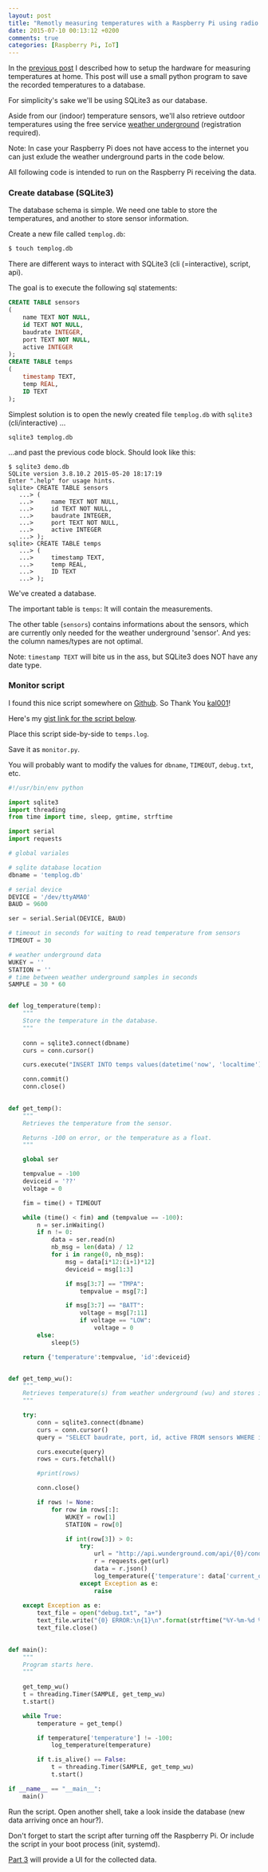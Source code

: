```yaml
---
layout: post
title: "Remotly measuring temperatures with a Raspberry Pi using radio frequency modules from Ciseco (Part 2: Software)"
date: 2015-07-10 00:13:12 +0200
comments: true
categories: [Raspberry Pi, IoT]
---
```

In the [previous post](/blog/2015/07/10/remotly-measuring-temperatures-with-a-raspberry-pi-using-radio-frequency-modules-from-ciseco-part-1-hardware/) I described how to setup the hardware for measuring temperatures at home.
This post will use a small python program to save the recorded temperatures to a database.

For simplicity's sake we'll be using SQLite3 as our database.

Aside from our (indoor) temperature sensors, we'll also retrieve outdoor temperatures using the free service [weather underground](http://www.wunderground.com/) (registration required).

Note: In case your Raspberry Pi does not have access to the internet you can just exlude the weather underground parts in the code below.

All following code is intended to run on the Raspberry Pi receiving the data.

### Create database (SQLite3)

The database schema is simple. We need one table to store the temperatures, and another to store sensor information.

Create a new file called `templog.db`:

``` sh
$ touch templog.db
```

There are different ways to interact with SQLite3 (cli (=interactive), script, api).

The goal is to execute the following sql statements:

``` sql
CREATE TABLE sensors
(
    name TEXT NOT NULL,
    id TEXT NOT NULL,
    baudrate INTEGER,
    port TEXT NOT NULL,
    active INTEGER
);
CREATE TABLE temps
(
    timestamp TEXT,
    temp REAL,
    ID TEXT
);
```
Simplest solution is to open the newly created file `templog.db` with `sqlite3` (cli/interactive) ...

```
sqlite3 templog.db
```
...and past the previous code block. Should look like this:

```
$ sqlite3 demo.db 
SQLite version 3.8.10.2 2015-05-20 18:17:19
Enter ".help" for usage hints.
sqlite> CREATE TABLE sensors
   ...> (
   ...>     name TEXT NOT NULL,
   ...>     id TEXT NOT NULL,
   ...>     baudrate INTEGER,
   ...>     port TEXT NOT NULL,
   ...>     active INTEGER
   ...> );
sqlite> CREATE TABLE temps
   ...> (
   ...>     timestamp TEXT,
   ...>     temp REAL,
   ...>     ID TEXT
   ...> );
```

We've created a database.

The important table is `temps`: It will contain the measurements.

The other table (`sensors`) contains informations about the sensors, which are currently only needed for the weather underground 'sensor'. And yes: the column names/types are not optimal.

Note: `timestamp TEXT` will bite us in the ass, but SQLite3 does NOT have any date type.


### Monitor script

I found this nice script somewhere on [Github](https://github.com/kal001/temperature). So Thank You [kal001](https://github.com/kal001)!

Here's my [gist link for the script below](https://gist.github.com/draptik/36834b68b7b4d6366f38).

Place this script side-by-side to `temps.log`.

Save it as `monitor.py`.

You will probably want to modify the values for `dbname`, `TIMEOUT`, `debug.txt`, etc.

``` python
#!/usr/bin/env python

import sqlite3
import threading
from time import time, sleep, gmtime, strftime

import serial
import requests

# global variales

# sqlite database location
dbname = 'templog.db'

# serial device
DEVICE = '/dev/ttyAMA0'
BAUD = 9600

ser = serial.Serial(DEVICE, BAUD)

# timeout in seconds for waiting to read temperature from sensors
TIMEOUT = 30

# weather underground data
WUKEY = ''
STATION = ''
# time between weather underground samples in seconds
SAMPLE = 30 * 60


def log_temperature(temp):
    """
    Store the temperature in the database.
    """
    
    conn = sqlite3.connect(dbname)
    curs = conn.cursor()

    curs.execute("INSERT INTO temps values(datetime('now', 'localtime'), '{0}', '{1}' )".format(temp['temperature'], temp['id']))

    conn.commit()
    conn.close()

    
def get_temp():
    """
    Retrieves the temperature from the sensor.

    Returns -100 on error, or the temperature as a float.
    """

    global ser

    tempvalue = -100
    deviceid = '??'
    voltage = 0

    fim = time() + TIMEOUT

    while (time() < fim) and (tempvalue == -100):
        n = ser.inWaiting()
        if n != 0:
            data = ser.read(n)
            nb_msg = len(data) / 12
            for i in range(0, nb_msg):
                msg = data[i*12:(i+1)*12]
                deviceid = msg[1:3]

                if msg[3:7] == "TMPA":
                    tempvalue = msg[7:]

                if msg[3:7] == "BATT":
                    voltage = msg[7:11]
                    if voltage == "LOW":
                        voltage = 0
        else:
            sleep(5)

    return {'temperature':tempvalue, 'id':deviceid}


def get_temp_wu():
    """
    Retrieves temperature(s) from weather underground (wu) and stores it to the database
    """

    try:
        conn = sqlite3.connect(dbname)
        curs = conn.cursor()
        query = "SELECT baudrate, port, id, active FROM sensors WHERE id like 'W_'"

        curs.execute(query)
        rows = curs.fetchall()

        #print(rows)

        conn.close()

        if rows != None:
            for row in rows[:]:
                WUKEY = row[1]
                STATION = row[0]

                if int(row[3]) > 0:
                    try:
                        url = "http://api.wunderground.com/api/{0}/conditions/q/{1}.json".format(WUKEY, STATION)
                        r = requests.get(url)
                        data = r.json()
                        log_temperature({'temperature': data['current_observation']['temp_c'], 'id': row[2]})
                    except Exception as e:
                        raise
                        
    except Exception as e:
        text_file = open("debug.txt", "a+")
        text_file.write("{0} ERROR:\n{1}\n".format(strftime("%Y-%m-%d %H:%M:%S", gmtime()), str(e)))
        text_file.close()

         
def main():
    """
    Program starts here.
    """
    
    get_temp_wu()
    t = threading.Timer(SAMPLE, get_temp_wu)
    t.start()

    while True:
        temperature = get_temp()

        if temperature['temperature'] != -100:
            log_temperature(temperature)

        if t.is_alive() == False:
            t = threading.Timer(SAMPLE, get_temp_wu)
            t.start()

if __name__ == "__main__":
    main()
```

Run the script. Open another shell, take a look inside the database (new data arriving once an hour?).

Don't forget to start the script after turning off the Raspberry Pi. Or include the script in your boot process (init, systemd).

[Part 3](/blog/2015/07/30/remotly-measuring-temperatures-with-a-raspberry-pi-using-radio-frequency-modules-from-ciseco-part-3-ui/) will provide a UI for the collected data.
